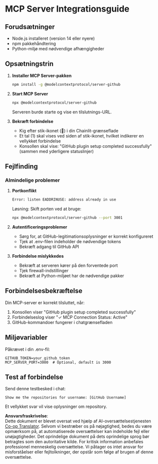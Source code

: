 <!--
CO_OP_TRANSLATOR_METADATA:
{
  "original_hash": "c4be907703b836d1a1c360db20da4de9",
  "translation_date": "2025-07-12T14:17:01+00:00",
  "source_file": "11-mcp/code_samples/github-mcp/MCP_SETUP.md",
  "language_code": "da"
}
-->
# MCP Server Integrationsguide

## Forudsætninger
- Node.js installeret (version 14 eller nyere)
- npm pakkehåndtering
- Python-miljø med nødvendige afhængigheder

## Opsætningstrin

1. **Installer MCP Server-pakken**  
   ```bash
   npm install -g @modelcontextprotocol/server-github
   ```

2. **Start MCP Server**  
   ```bash
   npx @modelcontextprotocol/server-github
   ```  
   Serveren burde starte og vise en tilslutnings-URL.

3. **Bekræft forbindelse**  
   - Kig efter stik-ikonet (🔌) i din Chainlit-grænseflade  
   - Et tal (1) skal vises ved siden af stik-ikonet, hvilket indikerer en vellykket forbindelse  
   - Konsollen skal vise: "GitHub plugin setup completed successfully" (sammen med yderligere statuslinjer)

## Fejlfinding

### Almindelige problemer

1. **Portkonflikt**  
   ```bash
   Error: listen EADDRINUSE: address already in use
   ```  
   Løsning: Skift porten ved at bruge:  
   ```bash
   npx @modelcontextprotocol/server-github --port 3001
   ```

2. **Autentificeringsproblemer**  
   - Sørg for, at GitHub-legitimationsoplysninger er korrekt konfigureret  
   - Tjek at .env-filen indeholder de nødvendige tokens  
   - Bekræft adgang til GitHub API

3. **Forbindelse mislykkedes**  
   - Bekræft at serveren kører på den forventede port  
   - Tjek firewall-indstillinger  
   - Bekræft at Python-miljøet har de nødvendige pakker

## Forbindelsesbekræftelse

Din MCP-server er korrekt tilsluttet, når:  
1. Konsollen viser "GitHub plugin setup completed successfully"  
2. Forbindelseslog viser "✓ MCP Connection Status: Active"  
3. GitHub-kommandoer fungerer i chatgrænsefladen

## Miljøvariabler

Påkrævet i din .env-fil:  
```
GITHUB_TOKEN=your_github_token
MCP_SERVER_PORT=3000  # Optional, default is 3000
```

## Test af forbindelse

Send denne testbesked i chat:  
```
Show me the repositories for username: [GitHub Username]
```  
Et vellykket svar vil vise oplysninger om repository.

**Ansvarsfraskrivelse**:  
Dette dokument er blevet oversat ved hjælp af AI-oversættelsestjenesten [Co-op Translator](https://github.com/Azure/co-op-translator). Selvom vi bestræber os på nøjagtighed, bedes du være opmærksom på, at automatiserede oversættelser kan indeholde fejl eller unøjagtigheder. Det oprindelige dokument på dets oprindelige sprog bør betragtes som den autoritative kilde. For kritisk information anbefales professionel menneskelig oversættelse. Vi påtager os intet ansvar for misforståelser eller fejltolkninger, der opstår som følge af brugen af denne oversættelse.